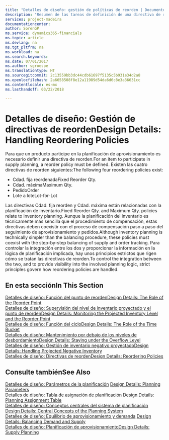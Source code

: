 ```yaml
---
title: "Detalles de diseño: gestión de políticas de reorden | Documentos de Microsoft"
description: "Resumen de las tareas de definición de una directiva de reorden de planificación del suministro."
services: project-madeira
documentationcenter: 
author: SorenGP
ms.service: dynamics365-financials
ms.topic: article
ms.devlang: na
ms.tgt_pltfrm: na
ms.workload: na
ms.search.keywords: 
ms.date: 07/01/2017
ms.author: sgroespe
ms.translationtype: HT
ms.sourcegitcommit: 2c13559bb3dc44cdb61697f5135c5b931e34d2a8
ms.openlocfilehash: 2a6658508f8e12a11989d54da6d6c8e3a36631cc
ms.contentlocale: es-mx
ms.lasthandoff: 03/22/2018

---
```

# <a name="design-details-handling-reordering-policies"></a><span data-ttu-id="10a9b-103">Detalles de diseño: Gestión de directivas de reorden</span><span class="sxs-lookup"><span data-stu-id="10a9b-103">Design Details: Handling Reordering Policies</span></span>
<span data-ttu-id="10a9b-104">Para que un producto participe en la planificación de aprovisionamiento es necesario definir una directiva de reorden.</span><span class="sxs-lookup"><span data-stu-id="10a9b-104">For an item to participate in supply planning, a reorder policy must be defined.</span></span> <span data-ttu-id="10a9b-105">Existen las cuatro directivas de reorden siguientes:</span><span class="sxs-lookup"><span data-stu-id="10a9b-105">The following four reordering policies exist:</span></span>  
  
* <span data-ttu-id="10a9b-106">Cdad. fija reordenada</span><span class="sxs-lookup"><span data-stu-id="10a9b-106">Fixed Reorder Qty.</span></span>  
* <span data-ttu-id="10a9b-107">Cdad. máxima</span><span class="sxs-lookup"><span data-stu-id="10a9b-107">Maximum Qty.</span></span>  
* <span data-ttu-id="10a9b-108">Pedido</span><span class="sxs-lookup"><span data-stu-id="10a9b-108">Order</span></span>  
* <span data-ttu-id="10a9b-109">Lote a lote</span><span class="sxs-lookup"><span data-stu-id="10a9b-109">Lot-for-Lot</span></span>  
  
<span data-ttu-id="10a9b-110">Las directivas Cdad. fija reorden y Cdad. máxima están relacionadas con la planificación de inventario.</span><span class="sxs-lookup"><span data-stu-id="10a9b-110">Fixed Reorder Qty. and Maximum Qty. policies relate to inventory planning.</span></span> <span data-ttu-id="10a9b-111">Aunque la planificación del inventario es técnicamente más sencilla que el procedimiento de compensación, estas directivas deben coexistir con el proceso de compensación paso a paso del seguimiento de aprovisionamiento y pedidos.</span><span class="sxs-lookup"><span data-stu-id="10a9b-111">Although inventory planning is technically simpler than the balancing procedure, these policies must coexist with the step-by-step balancing of supply and order tracking.</span></span> <span data-ttu-id="10a9b-112">Para controlar la integración entre los dos y proporcionar la información en la lógica de planificación implicada, hay unos principios estrictos que rigen cómo se tratan las directivas de reorden.</span><span class="sxs-lookup"><span data-stu-id="10a9b-112">To control the integration between the two, and to provide visibility into the involved planning logic, strict principles govern how reordering policies are handled.</span></span>  
  
## <a name="in-this-section"></a><span data-ttu-id="10a9b-113">En esta sección</span><span class="sxs-lookup"><span data-stu-id="10a9b-113">In This Section</span></span>  
[<span data-ttu-id="10a9b-114">Detalles de diseño: Función del punto de reorden</span><span class="sxs-lookup"><span data-stu-id="10a9b-114">Design Details: The Role of the Reorder Point</span></span>](design-details-the-role-of-the-reorder-point.md)  
[<span data-ttu-id="10a9b-115">Detalles de diseño: Supervisión del nivel de inventario proyectado y el punto de reorden</span><span class="sxs-lookup"><span data-stu-id="10a9b-115">Design Details: Monitoring the Projected Inventory Level and the Reorder Point</span></span>](design-details-monitoring-the-projected-inventory-level-and-the-reorder-point.md)  
[<span data-ttu-id="10a9b-116">Detalles de diseño: Función del ciclo</span><span class="sxs-lookup"><span data-stu-id="10a9b-116">Design Details: The Role of the Time Bucket</span></span>](design-details-the-role-of-the-time-bucket.md)  
[<span data-ttu-id="10a9b-117">Detalles de diseño: Mantenimiento por debajo de los niveles de desbordamiento</span><span class="sxs-lookup"><span data-stu-id="10a9b-117">Design Details: Staying under the Overflow Level</span></span>](design-details-staying-under-the-overflow-level.md)  
[<span data-ttu-id="10a9b-118">Detalles de diseño: Gestión de inventario negativo proyectado</span><span class="sxs-lookup"><span data-stu-id="10a9b-118">Design Details: Handling Projected Negative Inventory</span></span>](design-details-handling-projected-negative-inventory.md)  
[<span data-ttu-id="10a9b-119">Detalles de diseño: Directivas de reorden</span><span class="sxs-lookup"><span data-stu-id="10a9b-119">Design Details: Reordering Policies</span></span>](design-details-reordering-policies.md)  
  
## <a name="see-also"></a><span data-ttu-id="10a9b-120">Consulte también</span><span class="sxs-lookup"><span data-stu-id="10a9b-120">See Also</span></span>  
<span data-ttu-id="10a9b-121">[Detalles de diseño: Parámetros de la planificación](design-details-planning-parameters.md) </span><span class="sxs-lookup"><span data-stu-id="10a9b-121">[Design Details: Planning Parameters](design-details-planning-parameters.md) </span></span>  
<span data-ttu-id="10a9b-122">[Detalles de diseño: Tabla de asignación de planificación](design-details-planning-assignment-table.md) </span><span class="sxs-lookup"><span data-stu-id="10a9b-122">[Design Details: Planning Assignment Table](design-details-planning-assignment-table.md) </span></span>  
<span data-ttu-id="10a9b-123">[Detalles de diseño: Conceptos centrales del sistema de planificación](design-details-central-concepts-of-the-planning-system.md) </span><span class="sxs-lookup"><span data-stu-id="10a9b-123">[Design Details: Central Concepts of the Planning System](design-details-central-concepts-of-the-planning-system.md) </span></span>  
<span data-ttu-id="10a9b-124">[Detalles de diseño: Equilibrio de aprovisionamiento y demanda](design-details-balancing-demand-and-supply.md) </span><span class="sxs-lookup"><span data-stu-id="10a9b-124">[Design Details: Balancing Demand and Supply](design-details-balancing-demand-and-supply.md) </span></span>  
[<span data-ttu-id="10a9b-125">Detalles de diseño: Planificación de aprovisionamiento</span><span class="sxs-lookup"><span data-stu-id="10a9b-125">Design Details: Supply Planning</span></span>](design-details-supply-planning.md)
